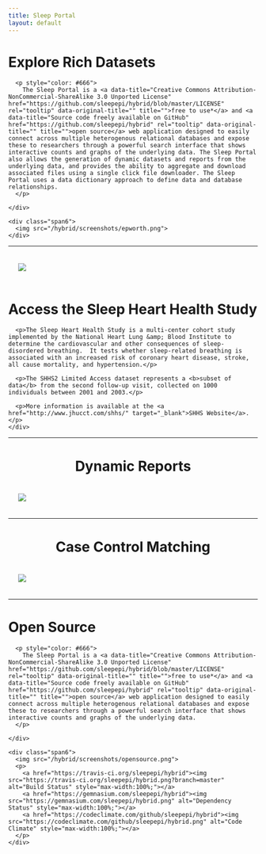 ```yaml
---
title: Sleep Portal
layout: default
---
```


<div class="well white">

  <div class="row-fluid">
    <div class="span6">
      <h1 class="about-title">Explore Rich Datasets</h1>

      <p style="color: #666">
        The Sleep Portal is a <a data-title="Creative Commons Attribution-NonCommercial-ShareAlike 3.0 Unported License" href="https://github.com/sleepepi/hybrid/blob/master/LICENSE" rel="tooltip" data-original-title="" title="">free to use*</a> and <a data-title="Source code freely available on GitHub" href="https://github.com/sleepepi/hybrid" rel="tooltip" data-original-title="" title="">open source</a> web application designed to easily connect across multiple heterogenous relational databases and expose these to researchers through a powerful search interface that shows interactive counts and graphs of the underlying data. The Sleep Portal also allows the generation of dynamic datasets and reports from the underlying data, and provides the ability to aggregate and download associated files using a single click file downloader. The Sleep Portal uses a data dictionary approach to define data and database relationships.
      </p>

    </div>

    <div class="span6">
      <img src="/hybrid/screenshots/epworth.png">
    </div>
  </div>
</div>

<hr class="blank" />

<div class="well white">

  <div class="row-fluid">
    <div class="span12">
      <img class="pull-left" src="/hybrid/screenshots/shhs.png" style="margin: 20px 30px 20px 20px;">
      <h1 class="about-title">Access the Sleep Heart Health Study</h1>

      <p>The Sleep Heart Health Study is a multi-center cohort study implemented by the National Heart Lung &amp; Blood Institute to determine the cardiovascular and other consequences of sleep-disordered breathing.  It tests whether sleep-related breathing is associated with an increased risk of coronary heart disease, stroke, all cause mortality, and hypertension.</p>

      <p>The SHHS2 Limited Access dataset represents a <b>subset of data</b> from the second follow-up visit, collected on 1000 individuals between 2001 and 2003.</p>

      <p>More information is available at the <a href="http://www.jhucct.com/shhs/" target="_blank">SHHS Website</a>.</p>
    </div>
  </div>

</div>

<hr class="blank" />

<h1 class="about-title" style="text-align:center;">Dynamic Reports</h1>
<img src="/hybrid/screenshots/reports.png" style="margin: 20px">



<hr class="blank" />

<h1 class="about-title" style="text-align:center;">Case Control Matching</h1>
<img src="/hybrid/screenshots/matching.png" style="margin: 20px">

<hr class="blank" />

<div class="well white">

  <div class="row-fluid">
    <div class="span6">
      <h1 class="about-title">Open Source</h1>

      <p style="color: #666">
        The Sleep Portal is a <a data-title="Creative Commons Attribution-NonCommercial-ShareAlike 3.0 Unported License" href="https://github.com/sleepepi/hybrid/blob/master/LICENSE" rel="tooltip" data-original-title="" title="">free to use*</a> and <a data-title="Source code freely available on GitHub" href="https://github.com/sleepepi/hybrid" rel="tooltip" data-original-title="" title="">open source</a> web application designed to easily connect across multiple heterogenous relational databases and expose these to researchers through a powerful search interface that shows interactive counts and graphs of the underlying data.
      </p>

    </div>

    <div class="span6">
      <img src="/hybrid/screenshots/opensource.png">
      <p>
        <a href="https://travis-ci.org/sleepepi/hybrid"><img src="https://travis-ci.org/sleepepi/hybrid.png?branch=master" alt="Build Status" style="max-width:100%;"></a>
        <a href="https://gemnasium.com/sleepepi/hybrid"><img src="https://gemnasium.com/sleepepi/hybrid.png" alt="Dependency Status" style="max-width:100%;"></a>
        <a href="https://codeclimate.com/github/sleepepi/hybrid"><img src="https://codeclimate.com/github/sleepepi/hybrid.png" alt="Code Climate" style="max-width:100%;"></a>
      </p>
    </div>
  </div>
</div>
